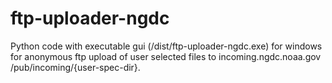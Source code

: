 # ftp-uploader-ngdc
Python code with executable gui (/dist/ftp-uploader-ngdc.exe) for windows for anonymous ftp upload of user selected files to incoming.ngdc.noaa.gov /pub/incoming/{user-spec-dir}. 
